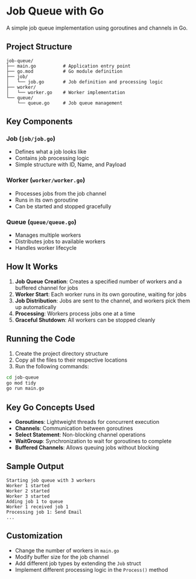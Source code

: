 # Job Queue with Go

A simple job queue implementation using goroutines and channels in Go.

## Project Structure

```
job-queue/
├── main.go          # Application entry point
├── go.mod           # Go module definition
├── job/
│   └── job.go       # Job definition and processing logic
├── worker/
│   └── worker.go    # Worker implementation
└── queue/
    └── queue.go     # Job queue management
```

## Key Components

### Job (`job/job.go`)
- Defines what a job looks like
- Contains job processing logic
- Simple structure with ID, Name, and Payload

### Worker (`worker/worker.go`)
- Processes jobs from the job channel
- Runs in its own goroutine
- Can be started and stopped gracefully

### Queue (`queue/queue.go`)
- Manages multiple workers
- Distributes jobs to available workers
- Handles worker lifecycle

## How It Works

1. **Job Queue Creation**: Creates a specified number of workers and a buffered channel for jobs
2. **Worker Start**: Each worker runs in its own goroutine, waiting for jobs
3. **Job Distribution**: Jobs are sent to the channel, and workers pick them up automatically
4. **Processing**: Workers process jobs one at a time
5. **Graceful Shutdown**: All workers can be stopped cleanly

## Running the Code

1. Create the project directory structure
2. Copy all the files to their respective locations
3. Run the following commands:

```bash
cd job-queue
go mod tidy
go run main.go
```

## Key Go Concepts Used

- **Goroutines**: Lightweight threads for concurrent execution
- **Channels**: Communication between goroutines
- **Select Statement**: Non-blocking channel operations
- **WaitGroup**: Synchronization to wait for goroutines to complete
- **Buffered Channels**: Allows queuing jobs without blocking

## Sample Output

```
Starting job queue with 3 workers
Worker 1 started
Worker 2 started  
Worker 3 started
Adding job 1 to queue
Worker 1 received job 1
Processing job 1: Send Email
...
```

## Customization

- Change the number of workers in `main.go`
- Modify buffer size for the job channel
- Add different job types by extending the `Job` struct
- Implement different processing logic in the `Process()` method